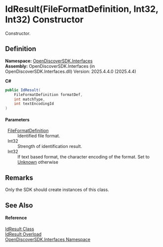 # IdResult(FileFormatDefinition, Int32, Int32) Constructor


Constructor.



## Definition
**Namespace:** <a href="5601be11-3859-60ba-961e-4dc4e0cf2953">OpenDiscoverSDK.Interfaces</a>  
**Assembly:** OpenDiscoverSDK.Interfaces (in OpenDiscoverSDK.Interfaces.dll) Version: 2025.4.4.0 (2025.4.4)

**C#**
``` C#
public IdResult(
	FileFormatDefinition formatDef,
	int matchType,
	int textEncodingId
)
```



#### Parameters
<dl><dt>  <a href="9a4371ad-6dac-fab1-5f87-f823381e3a28">FileFormatDefinition</a></dt><dd>Identified file format.</dd><dt>  Int32</dt><dd>Strength of identification result.</dd><dt>  Int32</dt><dd>If text based format, the character encoding of the format. Set to <a href="6f1047fb-7367-c09c-5621-ae7632c8404b">Unknown</a> otherwise</dd></dl>

## Remarks
Only the SDK should create instances of this class.

## See Also


#### Reference
<a href="b988a0c1-116e-339f-6db3-dfdf9ab0247a">IdResult Class</a>  
<a href="c177d1f7-76b2-bd00-16c2-007c9ebea960">IdResult Overload</a>  
<a href="5601be11-3859-60ba-961e-4dc4e0cf2953">OpenDiscoverSDK.Interfaces Namespace</a>  
